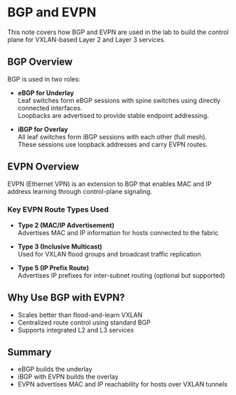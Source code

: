 # BGP and EVPN

This note covers how BGP and EVPN are used in the lab to build the control plane for VXLAN-based Layer 2 and Layer 3 services.

## BGP Overview

BGP is used in two roles:

- **eBGP for Underlay**  
  Leaf switches form eBGP sessions with spine switches using directly connected interfaces.  
  Loopbacks are advertised to provide stable endpoint addressing.

- **iBGP for Overlay**  
  All leaf switches form iBGP sessions with each other (full mesh).  
  These sessions use loopback addresses and carry EVPN routes.

## EVPN Overview

EVPN (Ethernet VPN) is an extension to BGP that enables MAC and IP address learning through control-plane signaling.

### Key EVPN Route Types Used

- **Type 2 (MAC/IP Advertisement)**  
  Advertises MAC and IP information for hosts connected to the fabric

- **Type 3 (Inclusive Multicast)**  
  Used for VXLAN flood groups and broadcast traffic replication

- **Type 5 (IP Prefix Route)**  
  Advertises IP prefixes for inter-subnet routing (optional but supported)

## Why Use BGP with EVPN?

- Scales better than flood-and-learn VXLAN  
- Centralized route control using standard BGP  
- Supports integrated L2 and L3 services

## Summary

- eBGP builds the underlay  
- iBGP with EVPN builds the overlay  
- EVPN advertises MAC and IP reachability for hosts over VXLAN tunnels

